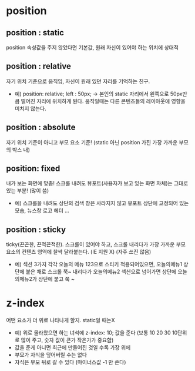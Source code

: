 # position

## position : static
position 속성값을 주지 않았다면 기본값, 원래 자신이 있어야 하는 위치에 상대적

## position : relative
자기 위치 기준으로 움직임, 자신이 원래 있던 자리를 기억하는 친구.
* 예) position: relative; left : 50px; -> 본인의 static 자리에서 왼쪽으로 50px만큼 떨어진 자리에 위치하게 된다. 움직일때는 다른 콘텐츠들의 레이아웃에 영향을 미치지 않는다.

## position : absolute
자기 위치 기준이 아니고 부모 요소 기준! (static 아닌 position 가진 가장 가까운 부모의 박스 내)

## position: fixed
내가 보는 화면에 맞춤! 스크롤 내려도 뷰포트(사용자가 보고 있는 화면 자체)는 그대로 있는 부분! (많이 씀)
* 예) 스크롤을 내려도 상단의 검색 창은 사라지지 않고 뷰포트 상단에 고정되어 있는 모습, 뉴스창 로고 헤더 ...

## position : sticky
ticky(끈끈한, 끈적끈적한). 스크롤이 있어야 하고, 스크롤 내리다가 가장 가까운 부모 요소의 컨텐츠 영역에 찰싹 달라붙는다. (IE 지원 X) (자주 쓰진 않음)
* 예) 섹션 3가지 각각 오늘의 메뉴 123으로 스티키 적용되어있으면, 오늘의메뉴1 상단에 붙은 채로 스크롤 쭉~ 내리다가 오늘의메뉴2 섹션으로 넘어가면 상단에 오늘의메뉴2가 상단에 붙고 쭉 ~

# z-index
어떤 요소가 더 위로 나타나게 할지. static일 때는X 
* 예) 위로 올라왔으면 하는 녀석에 z-index: 10; 값을 준다 (보통 10 20 30 10단위로 많이 주고, 숫자 값이 큰가 작은가가 중요함)
* 값을 준게 아니면 최근에 만들어진 것일 수록 가장 위에
* 부모가 자식을 덮어버릴 수는 없다
* 자식은 부모 뒤로 갈 수 있다 (마이너스값 -1 만 쓴다)
